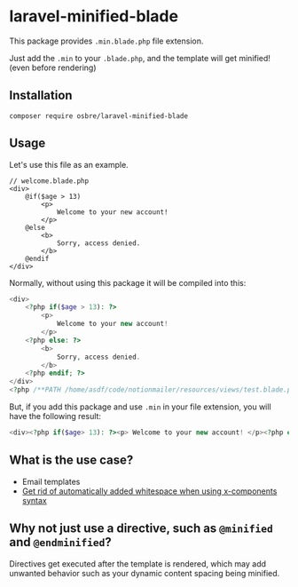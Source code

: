 # laravel-minified-blade

This package provides `.min.blade.php` file extension.

Just add the `.min` to your `.blade.php`, and the template will get minified! (even before rendering)

## Installation

```shell
composer require osbre/laravel-minified-blade
```

## Usage

Let's use this file as an example.

```blade
// welcome.blade.php
<div>
    @if($age > 13)
        <p>
            Welcome to your new account!
        </p>
    @else
        <b>
            Sorry, access denied.
        </b>
    @endif
</div>
```

Normally, without using this package it will be compiled into this:

```php
<div>
    <?php if($age > 13): ?>
        <p>
            Welcome to your new account!
        </p>
    <?php else: ?>
        <b>
            Sorry, access denied.
        </b>
    <?php endif; ?>
</div>
<?php /**PATH /home/asdf/code/notionmailer/resources/views/test.blade.php ENDPATH**/ ?>
```

But, if you add this package and use `.min` in your file extension, you will have the following result:

```php
<div><?php if($age> 13): ?><p> Welcome to your new account! </p><?php else: ?><b> Sorry, access denied. </b><?php endif; ?></div><?php /**PATH /home/asdf/code/notionmailer/resources/views/test.min.blade.php ENDPATH**/ ?>
```


## What is the use case?

- Email templates
- [Get rid of automatically added whitespace when using x-components syntax](https://github.com/laravel/framework/issues/34931)

## Why not just use a directive, such as `@minified` and `@endminified`?

Directives get executed after the template is rendered, which may add unwanted behavior such as your dynamic content spacing being minified.
